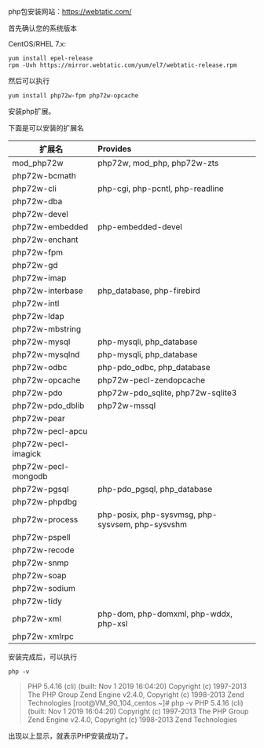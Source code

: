  php包安装网站：https://webtatic.com/ 

首先确认您的系统版本

 CentOS/RHEL 7.x: 

```
yum install epel-release
rpm -Uvh https://mirror.webtatic.com/yum/el7/webtatic-release.rpm
```

然后可以执行

```
yum install php72w-fpm php72w-opcache
```

安装php扩展。

下面是可以安装的扩展名

| 扩展名              | Provides                                         |
| ------------------- | :----------------------------------------------- |
| mod_php72w          | php72w, mod_php, php72w-zts                      |
| php72w-bcmath       |                                                  |
| php72w-cli          | php-cgi, php-pcntl, php-readline                 |
| php72w-dba          |                                                  |
| php72w-devel        |                                                  |
| php72w-embedded     | php-embedded-devel                               |
| php72w-enchant      |                                                  |
| php72w-fpm          |                                                  |
| php72w-gd           |                                                  |
| php72w-imap         |                                                  |
| php72w-interbase    | php_database, php-firebird                       |
| php72w-intl         |                                                  |
| php72w-ldap         |                                                  |
| php72w-mbstring     |                                                  |
| php72w-mysql        | php-mysqli, php_database                         |
| php72w-mysqlnd      | php-mysqli, php_database                         |
| php72w-odbc         | php-pdo_odbc, php_database                       |
| php72w-opcache      | php72w-pecl-zendopcache                          |
| php72w-pdo          | php72w-pdo_sqlite, php72w-sqlite3                |
| php72w-pdo_dblib    | php72w-mssql                                     |
| php72w-pear         |                                                  |
| php72w-pecl-apcu    |                                                  |
| php72w-pecl-imagick |                                                  |
| php72w-pecl-mongodb |                                                  |
| php72w-pgsql        | php-pdo_pgsql, php_database                      |
| php72w-phpdbg       |                                                  |
| php72w-process      | php-posix, php-sysvmsg, php-sysvsem, php-sysvshm |
| php72w-pspell       |                                                  |
| php72w-recode       |                                                  |
| php72w-snmp         |                                                  |
| php72w-soap         |                                                  |
| php72w-sodium       |                                                  |
| php72w-tidy         |                                                  |
| php72w-xml          | php-dom, php-domxml, php-wddx, php-xsl           |
| php72w-xmlrpc       |                                                  |

安装完成后，可以执行

`php -v`

> PHP 5.4.16 (cli) (built: Nov  1 2019 16:04:20) 
> Copyright (c) 1997-2013 The PHP Group
> Zend Engine v2.4.0, Copyright (c) 1998-2013 Zend Technologies
> [root@VM_90_104_centos ~]# php -v
> PHP 5.4.16 (cli) (built: Nov  1 2019 16:04:20) 
> Copyright (c) 1997-2013 The PHP Group
> Zend Engine v2.4.0, Copyright (c) 1998-2013 Zend Technologies

出现以上显示，就表示PHP安装成功了。